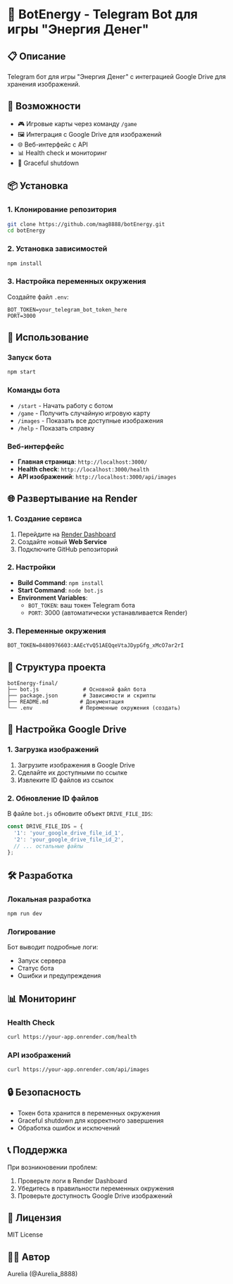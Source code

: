 # 🤖 BotEnergy - Telegram Bot для игры "Энергия Денег"

## 📋 Описание
Telegram бот для игры "Энергия Денег" с интеграцией Google Drive для хранения изображений.

## 🚀 Возможности
- 🎮 Игровые карты через команду `/game`
- 🖼️ Интеграция с Google Drive для изображений
- 🌐 Веб-интерфейс с API
- 📊 Health check и мониторинг
- 🔄 Graceful shutdown

## 📦 Установка

### 1. Клонирование репозитория
```bash
git clone https://github.com/mag8888/botEnergy.git
cd botEnergy
```

### 2. Установка зависимостей
```bash
npm install
```

### 3. Настройка переменных окружения
Создайте файл `.env`:
```env
BOT_TOKEN=your_telegram_bot_token_here
PORT=3000
```

## 🎯 Использование

### Запуск бота
```bash
npm start
```

### Команды бота
- `/start` - Начать работу с ботом
- `/game` - Получить случайную игровую карту
- `/images` - Показать все доступные изображения
- `/help` - Показать справку

### Веб-интерфейс
- **Главная страница**: `http://localhost:3000/`
- **Health check**: `http://localhost:3000/health`
- **API изображений**: `http://localhost:3000/api/images`

## 🌐 Развертывание на Render

### 1. Создание сервиса
1. Перейдите на [Render Dashboard](https://dashboard.render.com)
2. Создайте новый **Web Service**
3. Подключите GitHub репозиторий

### 2. Настройки
- **Build Command**: `npm install`
- **Start Command**: `node bot.js`
- **Environment Variables**:
  - `BOT_TOKEN`: ваш токен Telegram бота
  - `PORT`: 3000 (автоматически устанавливается Render)

### 3. Переменные окружения
```env
BOT_TOKEN=8480976603:AAEcYvQ51AEQqeVtaJDypGfg_xMcO7ar2rI
```

## 📁 Структура проекта
```
botEnergy-final/
├── bot.js              # Основной файл бота
├── package.json        # Зависимости и скрипты
├── README.md          # Документация
└── .env               # Переменные окружения (создать)
```

## 🔧 Настройка Google Drive

### 1. Загрузка изображений
1. Загрузите изображения в Google Drive
2. Сделайте их доступными по ссылке
3. Извлеките ID файлов из ссылок

### 2. Обновление ID файлов
В файле `bot.js` обновите объект `DRIVE_FILE_IDS`:
```javascript
const DRIVE_FILE_IDS = {
  '1': 'your_google_drive_file_id_1',
  '2': 'your_google_drive_file_id_2',
  // ... остальные файлы
};
```

## 🛠️ Разработка

### Локальная разработка
```bash
npm run dev
```

### Логирование
Бот выводит подробные логи:
- Запуск сервера
- Статус бота
- Ошибки и предупреждения

## 📊 Мониторинг

### Health Check
```bash
curl https://your-app.onrender.com/health
```

### API изображений
```bash
curl https://your-app.onrender.com/api/images
```

## 🔒 Безопасность
- Токен бота хранится в переменных окружения
- Graceful shutdown для корректного завершения
- Обработка ошибок и исключений

## 📞 Поддержка
При возникновении проблем:
1. Проверьте логи в Render Dashboard
2. Убедитесь в правильности переменных окружения
3. Проверьте доступность Google Drive изображений

## 📄 Лицензия
MIT License

## 👨‍💻 Автор
Aurelia (@Aurelia_8888)

